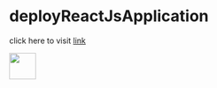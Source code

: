 # deployReactJsApplication

click here to visit [link](https://akshanshchauhan.github.io/deployReactJsApplication/)

<img src="https://static.toiimg.com/photo/77995321.cms" width="48">
